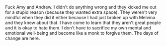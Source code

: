 Fuck Amy and Andrew. I didn't do anything wrong and they kicked me out for a stupid reason (because they wanted extra space). They weren't very mindful when they did it either because I had just broken up with Melvina and they knew about that. I have come to learn that they aren't great people and it is okay to hate them. I don't have to sacrifice my own mental and emotional well-being and become like a monk to forgive them. The days of change are here.

